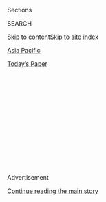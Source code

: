 <div id="app">

<div>

<div>

<div>

<div class="NYTAppHideMasthead css-1q2w90k e1suatyy0">

<div class="section css-ui9rw0 e1suatyy2">

<div class="css-eph4ug er09x8g0">

<div class="css-6n7j50">

</div>

<span class="css-1dv1kvn">Sections</span>

<div class="css-10488qs">

<span class="css-1dv1kvn">SEARCH</span>

</div>

[Skip to content](#site-content)[Skip to site index](#site-index)

</div>

<div id="masthead-section-label" class="css-1wr3we4 eaxe0e00">

[Asia
Pacific](https://www.nytimes3xbfgragh.onion/section/world/asia)

</div>

<div class="css-10698na e1huz5gh0">

</div>

</div>

<div id="masthead-bar-one" class="section hasLinks css-15hmgas e1csuq9d3">

<div class="css-uqyvli e1csuq9d0">

</div>

<div class="css-1uqjmks e1csuq9d1">

</div>

<div class="css-9e9ivx">

[](https://myaccount.nytimes3xbfgragh.onion/auth/login?response_type=cookie&client_id=vi)

</div>

<div class="css-1bvtpon e1csuq9d2">

[Today’s
Paper](https://www.nytimes3xbfgragh.onion/section/todayspaper)

</div>

</div>

</div>

</div>

<div data-aria-hidden="false">

<div id="site-content" data-role="main">

<div>

<div class="css-1aor85t" style="opacity:0.000000001;z-index:-1;visibility:hidden">

<div class="css-1hqnpie">

<div class="css-epjblv">

<span class="css-17xtcya">[Asia
Pacific](/section/world/asia)</span><span class="css-x15j1o">|</span><span class="css-fwqvlz">What
China’s New National Security Law Means for Hong
Kong</span>

</div>

<div class="css-k008qs">

<div class="css-1iwv8en">

<span class="css-18z7m18"></span>

<div>

</div>

</div>

<span class="css-1n6z4y">https://nyti.ms/3dFBBJY</span>

<div class="css-1705lsu">

<div class="css-4xjgmj">

<div class="css-4skfbu" data-role="toolbar" data-aria-label="Social Media Share buttons, Save button, and Comments Panel with current comment count" data-testid="share-tools">

  - 
  - 
  - 
  - 
    
    <div class="css-6n7j50">
    
    </div>

  - 

</div>

</div>

</div>

</div>

</div>

</div>

<div class="css-13pd83m">

</div>

<div id="top-wrapper" class="css-1sy8kpn">

<div id="top-slug" class="css-l9onyx">

Advertisement

</div>

[Continue reading the main
story](#after-top)

<div class="ad top-wrapper" style="text-align:center;height:100%;display:block;min-height:250px">

<div id="top" class="place-ad" data-position="top" data-size-key="top">

</div>

</div>

<div id="after-top">

</div>

</div>

<div>

<div id="sponsor-wrapper" class="css-1hyfx7x">

<div id="sponsor-slug" class="css-19vbshk">

Supported by

</div>

[Continue reading the main
story](#after-sponsor)

<div id="sponsor" class="ad sponsor-wrapper" style="text-align:center;height:100%;display:block">

</div>

<div id="after-sponsor">

</div>

</div>

<div class="css-186x18t">

</div>

<div class="css-1vkm6nb ehdk2mb0">

# What China’s New National Security Law Means for Hong Kong

</div>

Chinese lawmakers have approved the law, threatening to curb free speech
and protest in Hong Kong after a year of political tumult.

<div class="css-79elbk" data-testid="photoviewer-wrapper">

<div class="css-z3e15g" data-testid="photoviewer-wrapper-hidden">

</div>

<div class="css-1a48zt4 ehw59r15" data-testid="photoviewer-children">

![<span class="css-16f3y1r e13ogyst0" data-aria-hidden="true">A
billboard in Hong Kong promoting China’s national security law for the
city.</span><span class="css-cnj6d5 e1z0qqy90" itemprop="copyrightHolder"><span class="css-1ly73wi e1tej78p0">Credit...</span><span><span>Lam
Yik Fei for The New York
Times</span></span></span>](https://static01.graylady3jvrrxbe.onion/images/2020/07/28/world/28hk-explainer-top/merlin_174058371_441ec4cc-d12a-4498-8619-0cc1bd0021f3-articleLarge.jpg?quality=75&auto=webp&disable=upscale)

</div>

</div>

<div class="css-18e8msd">

<div class="css-vp77d3 epjyd6m0">

<div class="css-hus3qt ey68jwv0" data-aria-hidden="true">

[![Chris
Buckley](https://static01.graylady3jvrrxbe.onion/images/2018/10/08/multimedia/author-chris-buckley/author-chris-buckley-thumbLarge.png
"Chris Buckley")](https://www.nytimes3xbfgragh.onion/by/chris-buckley)

</div>

<div class="css-1baulvz">

By [<span class="css-1baulvz last-byline" itemprop="name">Chris
Buckley</span>](https://www.nytimes3xbfgragh.onion/by/chris-buckley)

</div>

</div>

  - 
    
    <div class="css-ld3wwf e16638kd2">
    
    Published June 28, 2020Updated June 30,
    2020
    
    </div>

  - 
    
    <div class="css-4xjgmj">
    
    <div class="css-pvvomx" data-role="toolbar" data-aria-label="Social Media Share buttons, Save button, and Comments Panel with current comment count" data-testid="share-tools">
    
      - 
      - 
      - 
      - 
        
        <div class="css-6n7j50">
        
        </div>
    
      - 
    
    </div>
    
    </div>

</div>

<div class="css-mdjrty">

[阅读简体中文版](https://cn.nytimes3xbfgragh.onion/china/20200629/china-hong-kong-national-security-law/ "Read in Simplified Chinese")[閱讀繁體中文版](https://cn.nytimes3xbfgragh.onion/china/20200629/china-hong-kong-national-security-law/zh-hant/ "Read in Traditional Chinese")

</div>

</div>

<div class="section meteredContent css-1r7ky0e" name="articleBody" itemprop="articleBody">

<div class="css-1fanzo5 StoryBodyCompanionColumn">

<div class="css-53u6y8">

Chinese lawmakers [have approved a national security
law](https://www.nytimes3xbfgragh.onion/2020/06/29/world/asia/china-hong-kong-security-law-rules.html),
drastically curbing political [protest and dissent in Hong
Kong](https://www.nytimes3xbfgragh.onion/2020/06/28/world/asia/china-hong-kong-national-security-law.html)
and adding to Beijing’s tensions with Western powers.

The National People’s Congress Standing Committee — an arm of China’s
Communist Party-run legislature — [discussed the draft law twice this
month](https://www.nytimes3xbfgragh.onion/2020/06/20/world/asia/china-hong-kong-security-law.html),
including a three-day session that started on Sunday. But even as Hong
Kong news media reported on Tuesday that the law had passed, the city’s
residents were still waiting to see its full text.

</div>

</div>

<div>

</div>

<div class="css-1fanzo5 StoryBodyCompanionColumn">

<div class="css-53u6y8">

Here is what the move means for Hong Kong.

## A law to curb opposition in Hong Kong.

</div>

</div>

<div class="css-79elbk" data-testid="photoviewer-wrapper">

<div class="css-z3e15g" data-testid="photoviewer-wrapper-hidden">

</div>

<div class="css-1a48zt4 ehw59r15" data-testid="photoviewer-children">

![<span class="css-16f3y1r e13ogyst0" data-aria-hidden="true">Scuffles
between the police and protesters in Hong Kong in
May.</span><span class="css-cnj6d5 e1z0qqy90" itemprop="copyrightHolder"><span class="css-1ly73wi e1tej78p0">Credit...</span><span>Lam
Yik Fei for The New York
Times</span></span>](https://static01.graylady3jvrrxbe.onion/images/2020/06/19/world/19security-explainer-2/merlin_172871835_8a4c6fa6-923e-4b42-a284-c81514d383cb-articleLarge.jpg?quality=75&auto=webp&disable=upscale)

</div>

</div>

<div class="css-1fanzo5 StoryBodyCompanionColumn">

<div class="css-53u6y8">

China’s Communist Party leaders have long worried about opposition to
their rule in Hong Kong, which was a British colony until 1997. The
[Basic
Law](https://www.basiclaw.gov.hk/en/basiclawtext/images/basiclaw_full_text_en.pdf),
which enshrines Hong Kong’s special legal status, says the
semiautonomous territory should enact legislation that outlaws “any act
of treason, secession, sedition, subversion.”

</div>

</div>

<div class="css-1fanzo5 StoryBodyCompanionColumn">

<div class="css-53u6y8">

Full details have not been released, but the security law is expected to
deter speech, protests and news media critical of the Chinese
government, threatening the territory’s independent press and democratic
opposition.

Many Hong Kong residents are proudly protective of their rights under
the territory’s separate legal system and have opposed attempts to pass
such legislation. A previous push by Hong Kong’s leaders to enact a
national security law foundered in 2003 after nearly 500,000 people
[joined a street
protest](https://www.nytimes3xbfgragh.onion/2003/07/02/world/security-laws-target-of-huge-hong-kong-protest.html)
against it.

China’s top leader, Xi Jinping, has been impatient to impose control
over Hong Kong. After the territory erupted in monthslong protests last
year over a proposed extradition law, a Communist Party meeting [in
October demanded
steps](https://www.nytimes3xbfgragh.onion/2019/10/31/world/asia/hong-kong-protests-china.html)
to “safeguard national security” in Hong Kong.

The National People’s Congress Standing Committee usually meets every
two months or so. This time, the committee met just a little over a week
[after it first discussed the security legislation at its last
session](http://www.xinhuanet.com/english/2020-06/20/c_139153887.htm).
The timing of the latest session suggested that Mr. Xi wanted the law
passed before July 1, the 23rd anniversary of Hong Kong’s return to
Chinese
sovereignty.

</div>

</div>

<div class="css-1fanzo5 StoryBodyCompanionColumn">

<div class="css-53u6y8">

## Beijing imposes security agencies.

</div>

</div>

<div class="css-79elbk" data-testid="photoviewer-wrapper">

<div class="css-z3e15g" data-testid="photoviewer-wrapper-hidden">

</div>

<div class="css-1a48zt4 ehw59r15" data-testid="photoviewer-children">

<div class="css-1xdhyk6 erfvjey0">

<span class="css-1ly73wi e1tej78p0">Image</span>

<div class="css-zjzyr8">

<div data-testid="lazyimage-container" style="height:255.84444444444446px">

</div>

</div>

</div>

<span class="css-16f3y1r e13ogyst0" data-aria-hidden="true">Xi Jinping,
the top leader of China, during the National People’s Congress in
Beijing last
month.</span><span class="css-cnj6d5 e1z0qqy90" itemprop="copyrightHolder"><span class="css-1ly73wi e1tej78p0">Credit...</span><span>Kevin
Frayer/Getty Images</span></span>

</div>

</div>

<div class="css-1fanzo5 StoryBodyCompanionColumn">

<div class="css-53u6y8">

Legal experts had been uncertain how Mr. Xi could introduce a national
security law into Hong Kong without going through the city’s Legislative
Council, a body stacked with pro-Beijing members who have, nonetheless,
hesitated to take such a contentious step.

But Mr. Xi made a bold move to break the impasse in May, when a full
session of the National People’s Congress [nearly unanimously passed a
resolution](https://www.nytimes3xbfgragh.onion/2020/05/28/world/asia/china-hong-kong-crackdown.html)
empowering the Congress’s Standing Committee to bring state security
legislation into the Basic Law.

The central government’s decision to impose a law effectively
circumvents the Hong Kong legislature. Even Hong Kong politicians who
have endorsed the law, including the territory’s top official, Carrie
Lam, have said they have [not been shown the full
text](https://sc.isd.gov.hk/TuniS/www.info.gov.hk/gia/general/202006/23/P2020062300464.htm)
by Beijing, which will bring into Hong Kong new crimes like inciting
separatism and “colluding with foreign powers.”

The law will also establish a new security agency in the territory to
enforce the security restrictions, and Beijing will create its own
separate security arm in Hong Kong, empowered to investigate special
cases and collect intelligence, according to a summary issued by China’s
legislature.

The legislation also gives the territory’s chief official, who must
answer to Beijing, the power to decide which judges are empowered to
hear trials for state security charges, limiting the autonomy of the
city’s
judiciary.

## Many residents fear the law.

</div>

</div>

<div class="css-79elbk" data-testid="photoviewer-wrapper">

<div class="css-z3e15g" data-testid="photoviewer-wrapper-hidden">

</div>

<div class="css-1a48zt4 ehw59r15" data-testid="photoviewer-children">

<div class="css-1xdhyk6 erfvjey0">

<span class="css-1ly73wi e1tej78p0">Image</span>

<div class="css-zjzyr8">

<div data-testid="lazyimage-container" style="height:257.77777777777777px">

</div>

</div>

</div>

<span class="css-16f3y1r e13ogyst0" data-aria-hidden="true">Pan-democratic
legislators in Hong Kong protesting the proposed national security law
during a meeting of the Legislative Council in
May.</span><span class="css-cnj6d5 e1z0qqy90" itemprop="copyrightHolder"><span class="css-1ly73wi e1tej78p0">Credit...</span><span>Lam
Yik Fei for The New York Times</span></span>

</div>

</div>

<div class="css-1fanzo5 StoryBodyCompanionColumn">

<div class="css-53u6y8">

Carrie Lam, Hong Kong’s local leader, has sought to reassure the public
that their “legitimate rights and freedoms” will be safeguarded. She and
other politicians who support the law have also said that it will target
only a tiny minority of lawbreakers.

Pro-democracy activists have denounced the proposed law, and the [Hong
Kong Bar
Association](https://www.hkba.org/sites/default/files/20200525%20-%20Proposal%20of%20National%20People%27s%20Congress%20to%20enact%20National%20Security%20Law%20in%20Hong%20Kong%20%28E%29.pdf)
has called it unconstitutional.

The Hong Kong police force has [denied
applications](https://news.rthk.hk/rthk/en/component/k2/1534408-20200627.htm)
from three groups — the League of Social Democrats, the Civil Human
Rights Front and pro-democracy district officials — to hold marches
opposing the law on July 1, the politically sensitive anniversary of
Hong Kong’s handover to Chinese rule, citing risks from the coronavirus
and dangers of violence. If the police decision survives appeal, it
would be the first time since 2003 that a march on July 1 has been
banned, **** the Civil Human Rights Front said. Some protesters may
ignore the order and march.

A survey by the Hong Kong Public Opinion Research Institute in mid-June
found that 49 percent of respondents “very much oppose” the security
legislation, while another 7 percent “somewhat oppose” it, [Reuters
reported](https://www.reuters.com/article/us-hongkong-protests-poll-exclusive/exclusive-support-dips-for-hong-kong-democracy-protests-as-national-security-law-looms-poll-idUSKBN23W3KO).
But the survey also indicated that public backing for street
demonstrations had softened: Support for protests fell to 51 percent,
down from 58 percent in a poll in
March.

## Western governments object.

</div>

</div>

<div class="css-79elbk" data-testid="photoviewer-wrapper">

<div class="css-z3e15g" data-testid="photoviewer-wrapper-hidden">

</div>

<div class="css-1a48zt4 ehw59r15" data-testid="photoviewer-children">

<div class="css-1xdhyk6 erfvjey0">

<span class="css-1ly73wi e1tej78p0">Image</span>

<div class="css-zjzyr8">

<div data-testid="lazyimage-container" style="height:257.77777777777777px">

</div>

</div>

</div>

<span class="css-16f3y1r e13ogyst0" data-aria-hidden="true">Protesters
celebrated in Hong Kong in November after President Trump signed
legislation aimed at curbing rights abuses in the
city.</span><span class="css-cnj6d5 e1z0qqy90" itemprop="copyrightHolder"><span class="css-1ly73wi e1tej78p0">Credit...</span><span>Lam
Yik Fei for The New York Times</span></span>

</div>

</div>

<div class="css-1fanzo5 StoryBodyCompanionColumn">

<div class="css-53u6y8">

As China moved forward with plans to impose security laws in Hong Kong,
foreign governments criticized the decision. Foreign ministers from the
Group of 7 leading industrialized democracies [called on
China](https://www.scmp.com/news/china/article/3089494/group-seven-countries-urge-china-reconsider-hong-kong-national-security)
this month to abandon the law, saying that it would undermine the
autonomy of the territory.

Secretary of State Mike Pompeo [said on
Friday](https://www.state.gov/u-s-department-of-state-imposes-visa-restrictions-on-chinese-communist-party-officials-for-undermining-hong-kongs-high-degree-of-autonomy-and-restricting-human-rights/)
that the United States would impose visa restrictions on Chinese
officials, including retired ones “believed to be responsible for, or
complicit in, undermining Hong Kong’s high degree of autonomy.” He did
not name any officials or say how many might be barred.

</div>

</div>

<div class="css-1fanzo5 StoryBodyCompanionColumn">

<div class="css-53u6y8">

Prime Minister Boris Johnson of Britain [has
promised](https://www.nytimes3xbfgragh.onion/2020/06/03/world/europe/boris-johnson-uk-hong-kong-china.html)
to allow nearly three million people from Hong Kong to live and work in
the country. Mr. Johnson, however, has left unanswered questions about
how those admitted might be able to obtain British citizenship.

Taiwan said this month that it would expand efforts to provide refuge to
protesters and others who wish to leave Hong Kong. The government said
it could, in certain cases, provide work and study visas, as well as
assistance securing housing and jobs.

Elaine Yu contributed reporting from Hong Kong.

</div>

</div>

<div>

</div>

</div>

<div>

</div>

<div>

</div>

<div>

</div>

<div>

<div id="bottom-wrapper" class="css-1ede5it">

<div id="bottom-slug" class="css-l9onyx">

Advertisement

</div>

[Continue reading the main
story](#after-bottom)

<div id="bottom" class="ad bottom-wrapper" style="text-align:center;height:100%;display:block;min-height:90px">

</div>

<div id="after-bottom">

</div>

</div>

</div>

</div>

</div>

## Site Index

<div>

</div>

## Site Information Navigation

  - [© <span>2020</span> <span>The New York Times
    Company</span>](https://help.nytimes3xbfgragh.onion/hc/en-us/articles/115014792127-Copyright-notice)

<!-- end list -->

  - [NYTCo](https://www.nytco.com/)
  - [Contact
    Us](https://help.nytimes3xbfgragh.onion/hc/en-us/articles/115015385887-Contact-Us)
  - [Work with us](https://www.nytco.com/careers/)
  - [Advertise](https://nytmediakit.com/)
  - [T Brand Studio](http://www.tbrandstudio.com/)
  - [Your Ad
    Choices](https://www.nytimes3xbfgragh.onion/privacy/cookie-policy#how-do-i-manage-trackers)
  - [Privacy](https://www.nytimes3xbfgragh.onion/privacy)
  - [Terms of
    Service](https://help.nytimes3xbfgragh.onion/hc/en-us/articles/115014893428-Terms-of-service)
  - [Terms of
    Sale](https://help.nytimes3xbfgragh.onion/hc/en-us/articles/115014893968-Terms-of-sale)
  - [Site
    Map](https://spiderbites.nytimes3xbfgragh.onion)
  - [Help](https://help.nytimes3xbfgragh.onion/hc/en-us)
  - [Subscriptions](https://www.nytimes3xbfgragh.onion/subscription?campaignId=37WXW)

</div>

</div>

</div>

</div>

